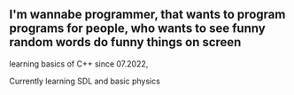I'm wannabe programmer, that wants to program programs for people, who wants to see funny random words do funny things on screen
--
learning basics of C++ since 07.2022,

Currently learning SDL and basic physics
